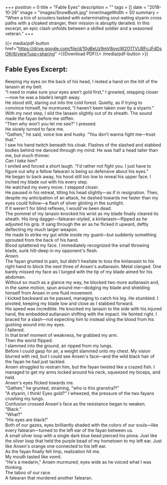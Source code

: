 +++
position = 0
title = "Fable Eyes"
description = ""
tags = []
date = "2018-10-26"
image = "images/SnowBush.jpg"
innerImageWidth = 50
summary = "When a trio of scouters tasked with exterminating soul-eating styarin cross paths with a cloaked stranger, their mission is abruptly derailed. In this excerpt, an epic clash unfolds between a skilled soldier and a seasoned veteran."
+++

{{< media/pdf-button href="https://drive.google.com/file/d/10gBeUz9mV8ovcW2O1TVUBFcJFdDsOKr6/view?usp=sharing" >}}Download PDF{{< /media/pdf-button >}}


## Fable Eyes Excerpt:
Keeping my eyes on the back of his head, I rested a hand on the hilt of the lanasin at my belt.  
“I need to make sure your eyes aren’t gold first,” I growled, stepping closer—now he was a blade’s length away.  
He stood still, staring out into the cold forest. Quietly, as if trying to convince himself, he murmured, “I haven’t been taken over by a styarin.”  
With my next step, I slid the lanasin slightly out of its sheath. The sound made the fayan before me stiffen.  
“Then why won’t you let me see?” I pressed.  
He slowly turned to face me.  
“Gathen,” he said, voice low and husky. “You don’t wanna fight me—trust that.”  
I saw his hand twitch beneath his cloak. Flashes of the slashed and stabbed bodies behind me danced through my mind. He was half a head taller than me, but much thinner.  
*Can I take him?*  
I smiled and forced a short laugh. “I'd rather not fight you. I just have to figure out why a fellow falearan is being so defensive about his eyes.”  
He began to back away, his hood still too low to reveal his upper face. I inched my blade out with his every step.  
He watched my every move. I stepped closer.  
He paused in his retreat, tilting his head slightly—as if in resignation. Then, despite my anticipation of an attack, he dashed towards me faster than my eyes could follow—a flash of silver glinting in the sunlight.  
If it weren't for blind reflexes, I would've been dead.  
The pommel of my lanasin knocked his wrist as my blade finally cleared its sheath. His long dagger—falearan-styled, a kinlanasin—flipped as he adjusted his grip. It sang through the air as he flicked it upward, deftly deflecting my much larger weapon.  
He made to strike my gut while inside my guard—but suddenly something sprouted from the back of his hand.  
Blood splattered my face. I immediately recognized the small throwing blade, sunk hilt-deep in my opponent's flesh.  
*Ansen.*  
The fayan grunted in pain, but didn't hesitate to toss the kinlanasin to his right hand to block the next three of Ansen's autlanasin. Metal clanged. One barely missed my face as I lunged with the tip of my blade aimed for his abdomen.  
Without so much as a glance my way, he blocked two more autlanasin and, in the same motion, spun around me—dodging my blade and shielding himself from Ansen in one fluid movement.  
I kicked backward as he passed, managing to catch his leg. He stumbled. I pivoted, keeping my blade low and close as I stabbed forward.   
His speed was incredible. He knocked my lanasin to the side with his injured hand, the embedded autlanasin shifting with the impact. He feinted right. I braced for a slash—not expecting him to instead sling the blood from his gushing wound into my eyes.  
I faltered.  
In that brief moment of weakness, he grabbed my arm.  
Then the world flipped.  
I slammed into the ground, air ripped from my lungs.  
Before I could gasp for air, a weight slammed onto my chest. My vision blurred with red, but I could see Ansen's face—and the wild black hair of the fayan he had just tackled.  
Ansen struggled to restrain him, but the fayan twisted like a crazed fish. I managed to get my arms locked around his neck, squeezed my biceps, and held.  
Ansen's eyes flicked towards me.  
"Gathen," he grunted, straining, "who is this granstra?!"  
"A styarin, I think! Eyes gold?" I wheezed, the pressure of the two fayans crushing my lungs.  
Confusion crossed Ansen's face as the resistance began to weaken.  
"Black."  
"What?"  
"His eyes are black!"  
Both of our gazes, eyes brilliantly shaded with the colors of our souls—like every falearan—turned to the left ear of the fayan between us.  
A small silver loop with a single dark blue bead pierced his pinna. Just like the silver loop that held the purple bead of my hometown to my left ear. Just like Ansen's orange one connected to his left ear.  
As the fayan finally fell limp, realization hit me.  
My mouth tasted like vomit.  
"He's a medarin," Ansen murmured, eyes wide as he voiced what I was thinking.  
The taboo of our race.  
A falearan that murdered another falearan.  
